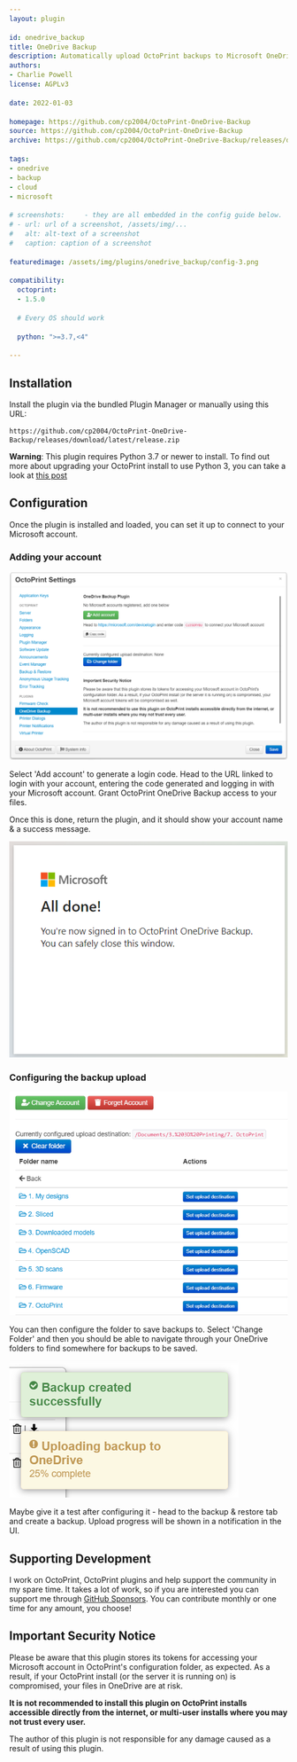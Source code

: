 ```yaml
---
layout: plugin

id: onedrive_backup
title: OneDrive Backup
description: Automatically upload OctoPrint backups to Microsoft OneDrive
authors:
- Charlie Powell
license: AGPLv3

date: 2022-01-03

homepage: https://github.com/cp2004/OctoPrint-OneDrive-Backup
source: https://github.com/cp2004/OctoPrint-OneDrive-Backup
archive: https://github.com/cp2004/OctoPrint-OneDrive-Backup/releases/download/latest/release.zip

tags:
- onedrive
- backup
- cloud
- microsoft

# screenshots:     - they are all embedded in the config guide below.
# - url: url of a screenshot, /assets/img/...
#   alt: alt-text of a screenshot
#   caption: caption of a screenshot

featuredimage: /assets/img/plugins/onedrive_backup/config-3.png

compatibility:
  octoprint:
  - 1.5.0

  # Every OS should work

  python: ">=3.7,<4"

---
```


## Installation

Install the plugin via the bundled Plugin Manager or manually using this URL:
```
https://github.com/cp2004/OctoPrint-OneDrive-Backup/releases/download/latest/release.zip
```

**Warning**: This plugin requires Python 3.7 or newer to install. To find out more about upgrading your OctoPrint install
to use Python 3, you can take a look at [this post](https://community.octoprint.org/t/upgrading-your-octoprint-install-to-python-3/35158)

## Configuration

Once the plugin is installed and loaded, you can set it up to connect to your Microsoft account.

### Adding your account

![Add account](/assets/img/plugins/onedrive_backup/config-1.png)

Select 'Add account' to generate a login code. Head to the URL linked to login with your account, entering the code
generated and logging in with your Microsoft account. Grant OctoPrint OneDrive Backup access to your files.

Once this is done, return the plugin, and it should show your account name & a success message.

![Login done](/assets/img/plugins/onedrive_backup/config-2.png)

### Configuring the backup upload

![Select Folder](/assets/img/plugins/onedrive_backup/config-3.png)

You can then configure the folder to save backups to. Select 'Change Folder' and then you should be able to navigate
through your OneDrive folders to find somewhere for backups to be saved.

![Backup upload progress](/assets/img/plugins/onedrive_backup/config-4.png)

Maybe give it a test after configuring it - head to the backup & restore tab and create a backup. Upload progress will
be shown in a notification in the UI.

## Supporting Development

I work on OctoPrint, OctoPrint plugins and help support the community in my spare time. It takes a lot of work, so if
you are interested you can support me through [GitHub Sponsors](https://github.com/sponsors/cp2004). You can contribute monthly or one time for
any amount, you choose!

## Important Security Notice

Please be aware that this plugin stores its tokens for accessing your Microsoft account in OctoPrint's
configuration folder, as expected. As a result, if your OctoPrint install (or the server it is running on) is
compromised, your files in OneDrive are at risk.

**It is not recommended to install this plugin on OctoPrint installs accessible directly from the
internet, or multi-user installs where you may not trust every user.**

The author of this plugin is not responsible for any damage caused as a result of using this plugin.
